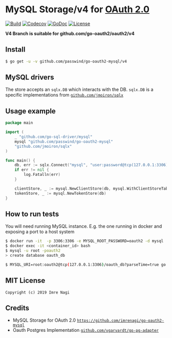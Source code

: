 # MySQL Storage/v4 for [OAuth 2.0](https://github.com/go-oauth2/oauth2)

[![Build][Build-Status-Image]][Build-Status-Url] [![Codecov][codecov-image]][codecov-url]  [![GoDoc][godoc-image]][godoc-url] [![License][license-image]][license-url]

**V4 Branch is suitable for github.com/go-oauth2/oauth2/v4**

## Install

```bash
$ go get -u -v github.com/passwind/go-oauth2-mysql/v4
```

## MySQL drivers

The store accepts an `sqlx.DB` which interacts with the DB. `sqlx.DB` is a specific implementations from [`github.com/jmoiron/sqlx`](https://github.com/jmoiron/sqlx)

## Usage example

```go
package main

import (
	_ "github.com/go-sql-driver/mysql"
	mysql "github.com/passwind/go-oauth2-mysql"
	"github.com/jmoiron/sqlx"
)

func main() {
	db, err := sqlx.Connect("mysql", "user:password@tcp(127.0.0.1:3306)/oauth_db?parseTime=true")
	if err != nil {
		log.Fatalln(err)
	}

	clientStore, _ := mysql.NewClientStore(db, mysql.WithClientStoreTableName("custom_table_name"))
	tokenStore, _ := mysql.NewTokenStore(db)
}
```

## How to run tests

You will need running MySQL instance. E.g. the one running in docker and exposing a port to a host system

```bash
$ docker run -it  -p 3306:3306 -e MYSQL_ROOT_PASSWORD=oauth2 -d mysql
$ docker exec -it <container_id> bash
$ mysql -u root -poauth2
> create database oauth_db
```

```bash
$ MYSQL_URI=root:oauth2@tcp(127.0.0.1:3306)/oauth_db?parseTime=true go test .
```

## MIT License

```
Copyright (c) 2019 Imre Nagi
```

## Credits

- MySQL Storage for OAuth 2.0 [`https://github.com/imrenagi/go-oauth2-mysql`](https://https://github.com/imrenagi/go-oauth2-mysql)
- Oauth Postgres Implementation [`github.com/vgarvardt/go-pg-adapter`](https://github.com/vgarvardt/go-pg-adapter)


[Build-Status-Url]: https://travis-ci.org/imrenagi/go-oauth2-mysql
[Build-Status-Image]: https://travis-ci.org/imrenagi/go-oauth2-mysql.svg?branch=master
[codecov-url]: https://codecov.io/gh/imrenagi/go-oauth2-mysql
[codecov-image]: https://codecov.io/gh/imrenagi/go-oauth2-mysql/branch/master/graph/badge.svg
[godoc-url]: https://godoc.org/github.com/imrenagi/go-oauth2-mysql
[godoc-image]: https://godoc.org/github.com/imrenagi/go-oauth2-mysql?status.svg
[license-url]: http://opensource.org/licenses/MIT
[license-image]: https://img.shields.io/npm/l/express.svg
